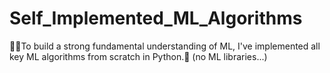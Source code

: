 # Self_Implemented_ML_Algorithms
🤖🧠To build a strong fundamental understanding of ML, I've implemented all key ML algorithms from scratch in Python.🐍 (no ML libraries...)
